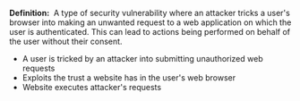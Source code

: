 **Definition:** 
 A type of security vulnerability where an attacker tricks a user's browser into making an unwanted request to a web application on which the user is authenticated. This can lead to actions being performed on behalf of the user without their consent.

- A user is tricked by an attacker into submitting unauthorized web requests 
- Exploits the trust a website has in the user's web browser 
- Website executes attacker's requests
